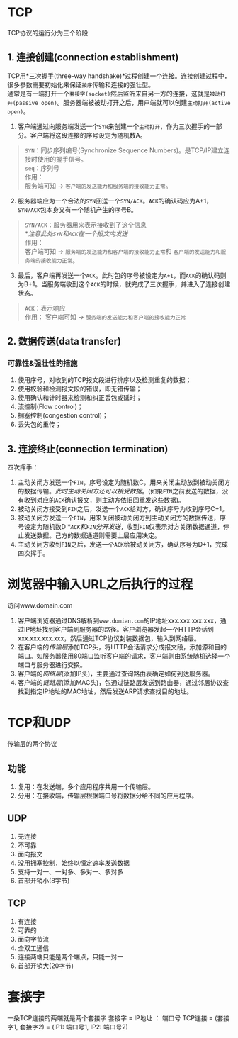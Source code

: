 # TCP
TCP协议的运行分为三个阶段
## 1. 连接创建(connection establishment)
TCP用*三次握手(three-way handshake)*过程创建一个连接。连接创建过程中，很多参数需要初始化来保证`按序`传输和连接的强壮型。  
通常是有一端打开一个`套接字(socket)`然后监听来自另一方的连接，这就是`被动打开(passive open)`。服务器端被被动打开之后，用户端就可以创建`主动打开(active open)`。
1. 客户端通过向服务端发送一个`SYN`来创建一个`主动打开`，作为三次握手的一部分。客户端将这段连接的序号设定为随机数A。
> `SYN`：同步序列编号(Synchronize Sequence Numbers)。是TCP/IP建立连接时使用的握手信号。  
> `seq`：序列号  
作用：  
服务端可知 -> `客户端的发送能力和服务端的接收能力正常`。
2. 服务器端应为一个合法的`SYN`回送一个`SYN/ACK`。`ACK`的确认码应为A+1，`SYN/ACK`包本身又有一个随机产生的序号B。
> `SYN/ACK`：服务器用来表示接收到了这个信息  
**注意此处`SYN`和`ACK`在一个报文内发送*  
作用：  
客户端可知 -> `服务端的发送能力和客户端的接收能力正常`和 `客户端的发送能力和服务端的接收能力正常`。
3. 最后，客户端再发送一个`ACK`。此时包的序号被设定为`A+1`，而`ACK`的确认码则为B+1。当服务端收到这个`ACK`的时候，就完成了三次握手，并进入了连接创建状态。
> `ACK`：表示响应  
作用：
客户端可知 -> `服务端的发送能力和客户端的接收能力正常`
## 2. 数据传送(data transfer)
### 可靠性&强壮性的措施
1. 使用序号，对收到的TCP报文段进行排序以及检测重复的数据；
2. 使用校验和检测报文段的错误，即无错传输；
3. 使用确认和计时器来检测和纠正丢包或延时；
4. 流控制(Flow control)；
5. 拥塞控制(congestion control)；
6. 丢失包的重传；

## 3. 连接终止(connection termination)
四次挥手：
1. 主动关闭方发送一个`FIN`，序号设定为随机数C，用来关闭主动放到被动关闭方的数据传输。*此时主动关闭方还可以接受数据*。(如果`FIN`之前发送的数据，没有收到对应的`ACK`确认报文，则主动方依旧回重发这些数据)。
2. 被动关闭方接受到`FIN`之后，发送一个`ACK`给对方，确认序号为收到序号C+1。
3. 被动关闭方发送一个`FIN`，用来关闭被动关闭方到主动关闭方的数据传送，序号设定为随机数D
**`ACK`和`FIN`分开发送*，收到`FIN`仅表示对方关闭数据通道，停止发送数据。己方的数据通道则需要上层应用决定。
4. 主动关闭方收到`FIN`之后，发送一个`ACK`给被动关闭方，确认序号为D+1，完成四次挥手。

# 浏览器中输入URL之后执行的过程
访问www.domain.com
1. 客户端浏览器通过DNS解析到`www.domian.com`的IP地址xxx.xxx.xxx.xxx，通过IP地址找到客户端到服务器的路径。客户浏览器发起一个HTTP会话到xxx.xxx.xxx.xxx，然后通过TCP协议封装数据包，输入到网络层。
2. 在客户端的*传输层*添加TCP头，将HTTP会话请求分成报文段，添加源和目的端口。如服务器使用80端口监听客户端的请求，客户端则由系统随机选择一个端口与服务器进行交换。
3. 客户端的*网络层*(添加IP头)，主要通过查询路由表确定如何到达服务器。
4. 客户端的*链路层*(添加MAC头)，包通过链路层发送到路由器，通过邻居协议查找到指定IP地址的MAC地址，然后发送ARP请求查找目的地址。

# TCP和UDP
传输层的两个协议
## 功能
1. 复用：在发送端，多个应用程序共用一个传输层。
2. 分用：在接收端，传输层根据端口号将数据分给不同的应用程序。
## UDP
1. 无连接
2. 不可靠
3. 面向报文
4. 没用拥塞控制，始终以恒定速率发送数据
5. 支持一对一、一对多、多对一、多对多
6. 首部开销小(8字节)
## TCP 
1. 有连接
2. 可靠的
3. 面向字节流
4. 全双工通信
5. 连接两端只能是两个端点，只能一对一
6. 首部开销大(20字节)

# 套接字
一条TCP连接的两端就是两个套接字
套接字 = IP地址 ： 端口号
TCP连接 = (套接字1, 套接字2) = (IP1: 端口号1, IP2: 端口号2)